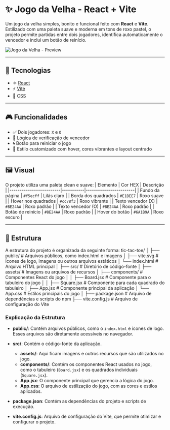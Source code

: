 # ✨ Jogo da Velha - React + Vite

Um jogo da velha simples, bonito e funcional feito com **React** e **Vite**. Estilizado com uma paleta suave e moderna em tons de roxo pastel, o projeto permite partidas entre dois jogadores, identifica automaticamente o vencedor e inclui um botão de reinício.

![Jogo da Velha - Preview](https://via.placeholder.com/600x300.png?text=Jogo+da+Velha+com+React) <!-- Substitua pelo link do seu screenshot/gif depois -->

---

## 🚀 Tecnologias

- ⚛️ [React](https://reactjs.org/)
- ⚡ [Vite](https://vitejs.dev/)
- 🎨 CSS

---

## 🎮 Funcionalidades

- ✅ Dois jogadores: `X` e `O`
- 🧠 Lógica de verificação de vencedor
- 🌀 Botão para reiniciar o jogo
- 🎨 Estilo customizado com hover, cores vibrantes e layout centrado

---

## 🖼️ Visual

O projeto utiliza uma paleta clean e suave:
| Elemento                | Cor HEX   | Descrição             |
|-------------------------|-----------|------------------------|
| Fundo da página         | `#f5ecff` | Lilás claro            |
| Borda dos quadrados     | `#E1BEE7` | Roxo suave             |
| Hover nos quadrados     | `#cc78f3` | Roxo vibrante          |
| Texto vencedor (X)      | `#8E24AA` | Roxo padrão            |
| Texto vencedor (O)      | `#8E24AA` | Roxo padrão            |
| Botão de reinício       | `#8E24AA` | Roxo padrão            |
| Hover do botão          | `#6A1B9A` | Roxo escuro            |

---

## 📂 Estrutura

A estrutura do projeto é organizada da seguinte forma:
tic-tac-toe/ │ ├── public/ # Arquivos públicos, como index.html e imagens │ ├── vite.svg # Ícones de logo, imagens ou outros arquivos estáticos │ └── index.html # Arquivo HTML principal │ ├── src/ # Diretório de código-fonte │ ├── assets/ # Imagens ou arquivos de recursos │ ├── components/ # Componentes React do jogo │ │ ├── Board.jsx # Componente para o tabuleiro do jogo │ │ ├── Square.jsx # Componente para cada quadrado do tabuleiro │  ├── App.jsx # Componente principal da aplicação │ └── App.css # Estilos principais do jogo │ ├── package.json # Arquivo de dependências e scripts do npm ├── vite.config.js # Arquivo de configuração do Vite 


### Explicação da Estrutura

- **public/**: Contém arquivos públicos, como o `index.html` e ícones de logo. Esses arquivos são diretamente acessíveis no navegador.
  
- **src/**: Contém o código-fonte da aplicação.
  - **assets/**: Aqui ficam imagens e outros recursos que são utilizados no jogo.
  - **components/**: Contém os componentes React usados no jogo, como o tabuleiro (`Board.jsx`) e os quadrados individuais (`Square.jsx`).
  - **App.jsx**: O componente principal que gerencia a lógica do jogo.
  - **App.css**: O arquivo de estilização do jogo, com as cores e estilos aplicados.

- **package.json**: Contém as dependências do projeto e scripts de execução.
  
- **vite.config.js**: Arquivo de configuração do Vite, que permite otimizar e configurar o projeto.

